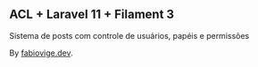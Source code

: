 ## ACL + Laravel 11 + Filament 3

Sistema de posts com controle de usuários, papéis e permissões

By [fabiovige.dev](https://fabiovige.dev).
